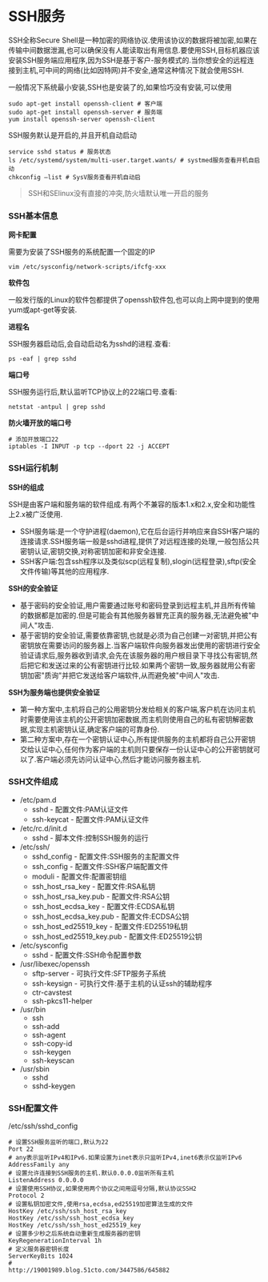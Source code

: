 # SSH服务

SSH全称Secure Shell是一种加密的网络协议.使用该协议的数据将被加密,如果在传输中间数据泄漏,也可以确保没有人能读取出有用信息.要使用SSH,目标机器应该安装SSH服务端应用程序,因为SSH是基于客户-服务模式的.当你想安全的远程连接到主机,可中间的网络\(比如因特网\)并不安全,通常这种情况下就会使用SSH.

一般情况下系统最小安装,SSH也是安装了的,如果恰巧没有安装,可以使用

```
sudo apt-get install openssh-client # 客户端
sudo apt-get install openssh-server # 服务端
yum install openssh-server openssh-client
```

SSH服务默认是开启的,并且开机自动启动

```
service sshd status # 服务状态
ls /etc/systemd/system/multi-user.target.wants/ # systmed服务查看开机自启动
chkconfig –list # SysV服务查看开机自动启
```

> SSH和SElinux没有直接的冲突,防火墙默认唯一开启的服务

### SSH基本信息

**网卡配置**

需要为安装了SSH服务的系统配置一个固定的IP

```
vim /etc/sysconfig/network-scripts/ifcfg-xxx
```

**软件包**

一般发行版的Linux的软件包都提供了openssh软件包,也可以向上网中提到的使用yum或apt-get等安装.

**进程名**

SSH服务器启动后,会自动启动名为sshd的进程.查看:

```
ps -eaf | grep sshd
```

**端口号**

SSH服务运行后,默认监听TCP协议上的22端口号.查看:

```
netstat -antpul | grep sshd
```

**防火墙开放的端口号**

```
# 添加开放端口22
iptables -I INPUT -p tcp --dport 22 -j ACCEPT
```

### SSH运行机制

**SSH的组成**

SSH是由客户端和服务端的软件组成.有两个不兼容的版本1.x和2.x,安全和功能性上2.x被广泛使用.

* SSH服务端:是一个守护进程\(daemon\),它在后台运行并响应来自SSH客户端的连接请求.SSH服务端一般是sshd进程,提供了对远程连接的处理,一般包括公共密钥认证,密钥交换,对称密钥加密和非安全连接.
* SSH客户端:包含ssh程序以及类似scp\(远程复制\),slogin\(远程登录\),sftp\(安全文件传输\)等其他的应用程序.

**SSH的安全验证**

* 基于密码的安全验证,用户需要通过账号和密码登录到远程主机,并且所有传输的数据都是加密的.但是可能会有其他服务器冒充正真的服务器,无法避免被"中间人"攻击.
* 基于密钥的安全验证,需要依靠密钥,也就是必须为自己创建一对密钥,并把公有密钥放在需要访问的服务器上.当客户端软件向服务器发出使用的密钥进行安全验证请求后,服务器收到请求,会先在该服务器的用户根目录下寻找公有密钥,然后把它和发送过来的公有密钥进行比较.如果两个密钥一致,服务器就用公有密钥加密"质询"并把它发送给客户端软件,从而避免被"中间人"攻击.

**SSH为服务端也提供安全验证**

* 第一种方案中,主机将自己的公用密钥分发给相关的客户端,客户机在访问主机时需要使用该主机的公开密钥加密数据,而主机则使用自己的私有密钥解密数据,实现主机密钥认证,确定客户端的可靠身份.
* 第二种方案中,存在一个密钥认证中心,所有提供服务的主机都将自己公开密钥交给认证中心,任何作为客户端的主机则只要保存一份认证中心的公开密钥就可以了.客户端必须先访问认证中心,然后才能访问服务器主机.

### SSH文件组成

* /etc/pam.d
  * sshd - 配置文件:PAM认证文件
  * ssh-keycat - 配置文件:PAM认证文件
* /etc/rc.d/init.d
  * sshd - 脚本文件:控制SSH服务的运行
* /etc/ssh/
  * sshd\_config - 配置文件:SSH服务的主配置文件
  * ssh\_config - 配置文件:SSH客户端配置文件
  * moduli - 配置文件:配置密钥组
  * ssh\_host\_rsa\_key - 配置文件:RSA私钥
  * ssh\_host\_rsa\_key.pub - 配置文件:RSA公钥
  * ssh\_host\_ecdsa\_key - 配置文件:ECDSA私钥
  * ssh\_host\_ecdsa\_key.pub - 配置文件:ECDSA公钥
  * ssh\_host\_ed25519\_key - 配置文件:ED25519私钥
  * ssh\_host\_ed25519\_key.pub - 配置文件:ED25519公钥
* /etc/sysconfig
  * sshd - 配置文件:SSH命令配置参数
* /usr/libexec/openssh
  * sftp-server - 可执行文件:SFTP服务子系统
  * ssh-keysign - 可执行文件:基于主机的认证ssh的辅助程序
  * ctr-cavstest
  * ssh-pkcs11-helper
* /usr/bin
  * ssh
  * ssh-add
  * ssh-agent
  * ssh-copy-id
  * ssh-keygen
  * ssh-keyscan
* /usr/sbin
  * sshd
  * sshd-keygen

### SSH配置文件

/etc/ssh/sshd\_config

```
# 设置SSH服务监听的端口,默认为22
Port 22
# any表示监听IPv4和IPv6.如果设置为inet表示只监听IPv4,inet6表示仅监听IPv6
AddressFamily any
# 设置允许连接到SSH服务的主机.默认0.0.0.0监听所有主机
ListenAddress 0.0.0.0
# 设置使用SSH协议,如果使用两个协议之间用逗号分隔,默认协议SSH2
Protocol 2
# 设置私钥加密文件,使用rsa,ecdsa,ed25519加密算法生成的文件
HostKey /etc/ssh/ssh_host_rsa_key
HostKey /etc/ssh/ssh_host_ecdsa_key
HostKey /etc/ssh/ssh_host_ed25519_key
# 设置多少秒之后系统自动重新生成服务器的密钥
KeyRegenerationInterval 1h
# 定义服务器密钥长度
ServerKeyBits 1024
#
http://19001989.blog.51cto.com/3447586/645882
```



